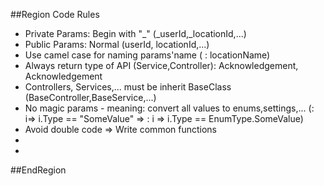 ##Region Code Rules
- Private Params: Begin with "_" (_userId,_locationId,...)
- Public Params: Normal (userId, locationId,...)
- Use camel case for naming params'name (<EXAMPLE> : locationName)
- Always return type of API (Service,Controller): Acknowledgement, Acknowledgement<T>
- Controllers, Services,... must be inherit BaseClass (BaseController,BaseService,...)
- No magic params - meaning: convert all values to enums,settings,... (<Wrong>: i=> i.Type == "SomeValue" => <True>: i => i.Type == EnumType.SomeValue)
- Avoid double code => Write common functions
- 
- 
##EndRegion